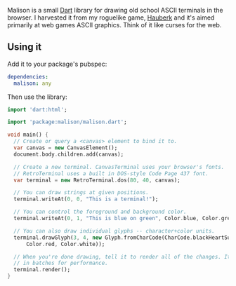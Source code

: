 Malison is a small [Dart][] library for drawing old school ASCII terminals in
the browser. I harvested it from my roguelike game, [Hauberk][] and it's aimed
primarily at web games ASCII graphics. Think of it like curses for the web.

[dart]: https://www.dartlang.org/
[hauberk]: https://github.com/munificent/hauberk

## Using it

Add it to your package's pubspec:

```yaml
dependencies:
  malison: any
```

Then use the library:

```dart
import 'dart:html';

import 'package:malison/malison.dart';

void main() {
  // Create or query a <canvas> element to bind it to.
  var canvas = new CanvasElement();
  document.body.children.add(canvas);

  // Create a new terminal. CanvasTerminal uses your browser's fonts.
  // RetroTerminal uses a built in DOS-style Code Page 437 font.
  var terminal = new RetroTerminal.dos(80, 40, canvas);

  // You can draw strings at given positions.
  terminal.writeAt(0, 0, "This is a terminal!");

  // You can control the foreground and background color.
  terminal.writeAt(0, 1, "This is blue on green", Color.blue, Color.green);

  // You can also draw individual glyphs -- character+color units.
  terminal.drawGlyph(3, 4, new Glyph.fromCharCode(CharCode.blackHeartSuit,
      Color.red, Color.white));

  // When you're done drawing, tell it to render all of the changes. It renders
  // in batches for performance.
  terminal.render();
}
```

